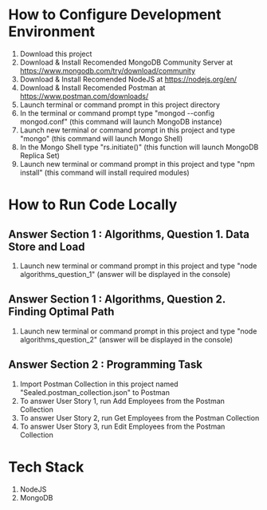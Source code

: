 # How to Configure Development Environment

1. Download this project
2. Download & Install Recomended MongoDB Community Server at https://www.mongodb.com/try/download/community
3. Download & Install Recomended NodeJS at https://nodejs.org/en/
4. Download & Install Recomended Postman at https://www.postman.com/downloads/
5. Launch terminal or command prompt in this project directory
6. In the terminal or command prompt type "mongod --config mongod.conf" (this command will launch MongoDB instance)
7. Launch new terminal or command prompt in this project and type "mongo" (this command will launch Mongo Shell)
8. In the Mongo Shell type "rs.initiate()" (this function will launch MongoDB Replica Set)
9. Launch new terminal or command prompt in this project and type "npm install" (this command will install required modules)

# How to Run Code Locally

## Answer Section 1 : Algorithms, Question 1. Data Store and Load
1. Launch new terminal or command prompt in this project and type "node algorithms_question_1" (answer will be displayed in the console)

## Answer Section 1 : Algorithms, Question 2. Finding Optimal Path
1. Launch new terminal or command prompt in this project and type "node algorithms_question_2" (answer will be displayed in the console)

## Answer Section 2 : Programming Task
1. Import Postman Collection in this project named "Sealed.postman_collection.json" to Postman
2. To answer User Story 1, run Add Employees from the Postman Collection
3. To answer User Story 2, run Get Employees from the Postman Collection
4. To answer User Story 3, run Edit Employees from the Postman Collection

# Tech Stack
1. NodeJS
2. MongoDB
